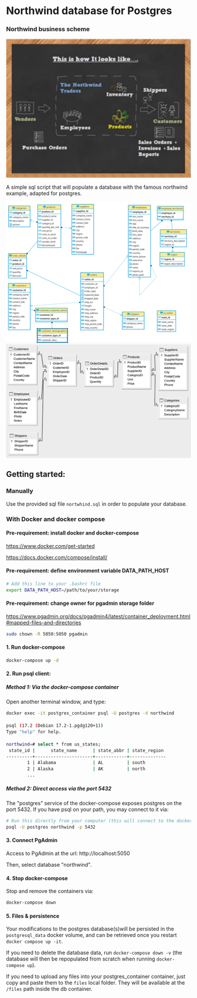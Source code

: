 # Northwind database for Postgres
### Northwind business scheme

<img src=images/scheme.png />

A simple sql script that will populate a database with the famous northwind example, adapted for postgres.

<img src=images/ER.png />
<img src=images/ER_Diagram.png />

## Getting started:

### Manually

Use the provided sql file `nortwhind.sql` in order to populate your database.

### With Docker and docker compose

#### Pre-requirement: install docker and docker-compose

 https://www.docker.com/get-started

 https://docs.docker.com/compose/install/

#### Pre-requirement: define environment variable DATA_PATH_HOST
````bash
# Add this line to your .bashrc file
export DATA_PATH_HOST=/path/to/your/storage
````

#### Pre-requirement: change owner for pgadmin storage folder

 https://www.pgadmin.org/docs/pgadmin4/latest/container_deployment.html#mapped-files-and-directories

````bash
sudo chown -R 5050:5050 pgadmin
```` 


#### 1. Run docker-compose

````bash
docker-compose up -d
````

#### 2. Run psql client:

##### Method 1: Via the docker-compose container

Open another terminal window, and type:

````bash
docker exec -it postgres_container psql -U postgres -d northwind

psql (17.2 (Debian 17.2-1.pgdg120+1))
Type "help" for help.

northwind=# select * from us_states;
 state_id |      state_name      | state_abbr | state_region
----------+----------------------+------------+--------------
        1 | Alabama              | AL         | south
        2 | Alaska               | AK         | north
        ...
````

##### Method 2: Direct access via the port 5432

The "postgres" service of the docker-compose exposes postgres on the port 5432. If you have psql on your path, you may connect to it via:

````bash
# Run this directly from your computer (this will connect to the docker db)
psql -U postgres northwind -p 5432
````

#### 3. Connect PgAdmin

Access to PgAdmin at the url: http://localhost:5050

Then, select database "northwind".

#### 4. Stop docker-compose

Stop and remove the containers via:

```bash
docker-compose down
```

#### 5. Files & persistence

Your modifications to the postgres database(s)will be persisted in the `postgresql_data` docker volume, and can be retrieved once you restart `docker compose up -it`. 

If you need to delete the database data, run `docker-compose down -v` (the database will then be repopulated from scratch when running `docker-compose up`).

If you need to upload any files into your postgres_container container, just copy and paste them to the `files` local folder. They will be available at the `/files` path inside the db container.
